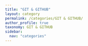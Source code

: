 ```yaml
---
title: "GIT & GITHUB"
layout: category
permalink: /categories/GIT & GITHUB/
author_profile: true
taxonomy: GIT & GITHUB
sidebar:
  nav: "categories"
---
```

